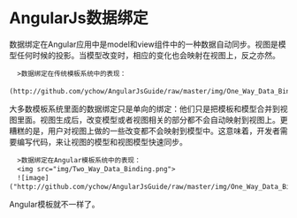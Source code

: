 AngularJs数据绑定
==============

数据绑定在Angular应用中是model和view组件中的一种数据自动同步。视图是模型任何时候的投影。当模型改变时，相应的变化也会映射在视图上，反之亦然。

      >数据绑定在传统模板系统中的表现：
      (http://github.com/ychow/AngularJsGuide/raw/master/img/One_Way_Data_Binding.png)
  
大多数模板系统里面的数据绑定只是单向的绑定：他们只是把模板和模型合并到视图里面。视图生成后，改变模型或者视图相关的部分都不会自动映射到视图上。更糟糕的是，用户对视图上做的一些改变都不会映射到模型中。这意味着，开发者需要编写代码，来让视图的模型和视图模型快速同步。

      >数据绑定在Angular模板系统中的表现：
      <img src="img/Two_Way_Data_Binding.png">
      ![image]("http://github.com/ychow/AngularJsGuide/raw/master/img/One_Way_Data_Binding.png“)
      
Angular模板就不一样了。      
